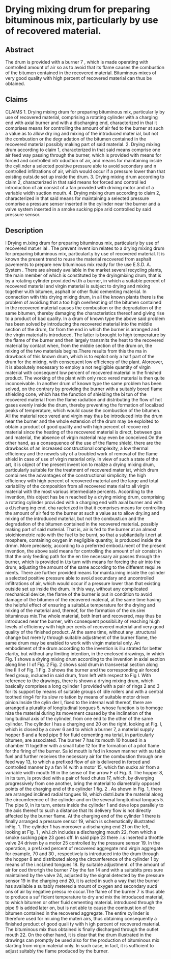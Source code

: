 # Drying mixing drum for preparing bituminous mix, particularly by use of recovered material.

## Abstract
The drum is provided with a burner 7 , which is made operating with controlled amount of air so as to avoid that its flame causes the combustion of the bitumen contained in the recovered material. Bituminous mixes of very good quality with high percent of recovered material can thus be obtained.

## Claims
CLAIMS 1. Drying mixing drum for preparing bituminous mix, particular ly by use of recovered material, comprising a rotating cylinder with a charging end with axial burner and with a discharging end, characterized in that it comprises means for controlling the amount of air fed to the burner at such a value as to allow dry ing and mixing of the introduced mater ial, but not the combustion or the degr adation of the bitumen contained in the recovered material possibly making part of said material. 2. Drying mixing drum according to claim 1, characterized in that said means comprise one air feed way passing through the burner, which is provided with means for forced and controlled intr oduction of air, and means for maintaining inside the cyli.nder a selected positive pressure able to avoid secondary and n controlled infiltrations of air, which would occur if a pressure lower than that existing outsi.de set up inside the drum. 3. Drying mixing drum according to claim 2, characterized in that said means for forced and control led introduction of air consist of a fan provided with driving motor and of a variable width suction mouth. 4. Drying mixing drum according to claim 2, characterized in that said means for maintaining a selected pressure comprise a pressure sensor inserted in the cylinder near the burner and a valve system inserted in a smoke sucking pipe arid controlled by said pressure sensor.

## Description
l Drying m.ixing drum for preparing bituminous mix, particularly by use of recovered mat.er ial . The prevent invent ion relates to a drying mixing drum for preparing bituminous mix, particularl.y by use of recovered material. It is known the present trend to reuse the material recovered from asphalt pavements to prepare new bituminous mix ready for the use E.S.D. A. System . There are already available in the market several recycling plants, the main member of which is constituted by the dryingmixing drum, that is by a rotating cylinder provi.ded wi.th a burner, in which a suitable percent of recovered material and virgin material is subject to drying and mixing together w.ith bitumen, asphalt or other fluid cementing material. In connection with this drying mixing drum, in all the known plants there is the problem of avoidi.ng that a too high overheat ing of the bitumen contained in the recovered material causes the combustion or the degradation of the same bitumen, thereby damaging the characteristics thereof and giving rise to a product of bad quality. In a drum of known type the above said problem has been solved by introducing the recovered material into the middle section of the drum, far from the end in which the burner is arranged and the virgin material is introduced. The latter is brought to high temperature by the flame of the burner and then largely transmits the heat to the recovered material by contact when, from the middie section of the drum on, the mixing of the two materials begins.There results from this the ma in drawback of this known drum, which is to exploit only a half part of the drum for the mixing, with consequent low efficiency of the plant. Aloreover, it is absolutely necessary to employ a not negligible quantity of virgin material with consequent low percent of recovered material in the finished product. The working of the plant with only reco vered material is then quite inconceivable. In another drum of known type the same problem has been solved, on the contrary by providing the burner with a suitably bored flame shielding cone, which has the function of shielding the bi tun of the recovered material from the flame radiation and distributing the flow of hot gases evenly inside the drum, thereby preventing the formation of localized peaks of temperature, which would cause the combustion of the bitumen. All the material reco vered and virgin may thus be introduced into the drum near the burner and the whole extension of the drum may be exploited to obtain a product of good quality and with high percent of recove red material since the heating of the recovered material is direct, between gas and material, the absence of virgin material may even be conceived.On the other hand, as a consequence of the use of the flame shield, there are the drawbacks of an increased constructional complexity, a low thermal efficiency and the newels sity of a troubled work of removal of the flame shield in case of use of virgin material only. In view of such a state of the art, it is object of the present invent ion to realize a drying mixing drum, particularly suitable for the treatment of recovered mater iat, which drum combi nes the advantages of the constructional simplicity, the high efficiency with high percent of recovered material and the large and total xariability of the composition from all recovered mate rial to all virgin material with the most various intermediate percents. According to the invention, this object has be n reached by a drying mixing drum, comprising a rotating cylinder provi.ded with a charging end with axial burner and with a d.ischarg ing end, cha racterized in that it comprises means for controlling the amount of air fed to the burner at such a value as to allow dry.ing and mixing of the introduced material, but not the combusti.on and the degradation of the bitumen contained in the recovered materiaL possibly making part of said material. That is, air is fed to the burner at an almost stoichiometric ratio with the fuel to be burnt, so that a subitantially i.nert at mosphere, containing oxygen in negligible quantity, is produced inside the drmm. More precisely, according to a preferred embod.i.ment of the present invention, the above said means for controlling the amount of air consist in that the only feeding path for the en tire necessary air passes through the burner, which is provided in i.ts turn with means for forcing the air into the drum, adjusting the amount of the same according to the different requi.re nients. There are further provided means for mainta.ining inside the cylinder a selected positive pressure able to avoi.d secundary and uncontrolled infiltrations of air, which would occur if a pressure lower than that existing outside set up inside the drum. In this way, without any complicated mechanical device, the flame of the burner is put in condition to avoid damage of the bitumen of the recovered material, at the same time having the helpful effect of ensuring a suitabLe temperature for the drying and mixing of the material and, thereof, for the formation of the de.sirei bituminous mix.The whole material, both Inert and recovered, may thus be introduced near the burner, with consequent possibiLity of reaching hi.gh levels of efficiency with high per cents of recovered material and very good quality of the finished product. At the same time, without any .structural change but mere ly through suitable adjustment of the burner flame, the same drum may be enabled to work with virgin material only. An embodiment of the drum according to the invention is illu strated for better clarity, but without any limiting intention, in the enclosed drawings, in which Fig. 1 shows a drying mixing drum according to the invention in axial section along line I I of Fig. 2 Fig. 2 shows said drum in transversal section along line II II of Fig. 1 Fig. 3 shows the burner and the corresponding air forced feed group, included in said drum, from left with respect to Fig I. With reference to the drawings, there is shown a drying mixing drum, which basically comprises a long cylinder 1 provided with a pair of rings 2 and 3 for its support by means of suitable groups of idle rollers and with a central toothed ring4 for its slow ro tation by means of suitable motor driven pinion.Inside the cylin der l, fixed to the internal wall thereof, there are arranged a plurality of longitudinal tongues 5, whose function is to homoge nize the material during its movement caused by the inclination of the longitudinal axis of the cylinder, from one end to the other of the same cylinder. The cylinder I has a charging end 20 on the right, looking at Fig. I, which is closed by a cover 6 and to which a burner 7, a material supply hopper 8 and a feed pipe 9 for fluid cementing ma terial, in particularly bitumen, are associated. The burner 7 has its mouth 10 housed in a chamber 11 together with a small tube 12 for the formation of a pilot flame for the firing of the burner. Sa id mouth is fed in known manner with su table fuel and further receives the necessary air for the combustion through one feed way 13, to which a prefixed flow of air is delivered in forced and controlled manner by a fan 14 w.ith a motor 15, which fan sucks air from a variable width mouth 16 in the sense of the arrow F of Fig. 3. The hopper 8, in its turn, is provided with a pair of feed chutes 17, which, by diverging progressively from one another, bring the material to diametrally opposed points of the charging end of the cylinder 1 fig. 2 . As shown in Fig. 1, there are arranged inclined radial tongues 18, which distri.bute the material along the circumference of the cylinder and on the several longitudinal tongues 5. The pipe 9, in its turn, enters inside the cylinder 1 and deve lops parallely to the axis thereof to such a distance that Its delivery flow is not directly affected by the burner flame. At the charging end of the cylinder 1 there is finally arranged a pressure sensor 19, which is schematically illustrated inFig. 1. The cylinder 1 has moreover a discharging end 21 on the left, looking at Fig. 1 , wh.i.ch includes a discharging mouth 22, from which a smoke sucking pipe 23 goes off. In said pipe 23 there .i.s inserted a throttle valve 24 driven by a motor 25 controlled by the pressure sensor 19. In the operation, a pref.ixed percent of recovered aggregate nnd virgin aggregate for example, 70 and 30 , respectively is introduced into the drum through the hopper 8 and distributed along the circumference of the cylinder 1 by means of the i.ncLined tongues 18. By suitable adjustment. of the amount of air for ced thrortgh the burner 7 by the fan 14 and with a suitablts pres sure maintained by the valve 24, adjusted by the signal detected by the pressure sensor 19 in the charging end 20, it is acted in such a way that the burner has available a suitably metered a mount of oxygen and secondary sucti ons of air by negative pressu re occur.The flame of the burner 7 is thus able to produce a suf ficient temperature to dry and mix the introduced material, to which bitumen or other fluid cementing materiaL introduced through the pipe 9 is added later on, but is not able to cause the combust ion of the bitumen contained in the recovered aggregate. The entire cylinder is therefore used for mi.xing the materi airs, thus obtaining consequently a finished product of good quali ty with h igh percent of recovered material. The bituminous mix thus obtained is finally discharged through the outlet mouth 22. On the other hand, it is clear that the drum illustrated in the drawings can promptly be used also for the production of bituminous mix starting from virgin material only. In such case, in fact, it is sufficient to adjust suitably the flame produced by the burner.